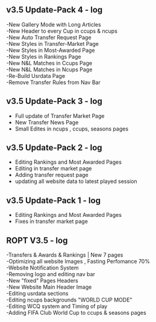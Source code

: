 ## v3.5 Update-Pack 4 - log

-New Gallery Mode with Long Articles <br>
-New Header to every Cup in ccups & ncups <br>
-New Auto Transfer Request Page <br>
-New Styles in Transfer-Market Page <br>
-New Styles in Most-Awarded Page <br>
-New Styles in Rankings Page <br>
-New N&L Matches in Ccups Page <br>
-New N&L Matches in Ncups Page <br>
-Re-Build Usrdata Page <br>
-Remove Transfer Rules from Nav Bar

## v3.5 Update-Pack 3 - log

- Full update of Transfer Market Page
- New Transfer News Page
- Small Edites in ncups , ccups, seasons pages

## v3.5 Update-Pack 2 - log

- Editing Rankings and Most Awarded Pages
- Editing in transfer market page
- Adding transfer request page
- updating all website data to latest played session
 
## v3.5 Update-Pack 1 - log

- Editing Rankings and Most Awarded Pages
- Fixes in transfer market page

## ROPT V3.5 - log

-Transfers & Awards & Rankings | New 7 pages                       
-Optimizing all website Images , Fasting Perfomance 70%        
-Website Notification System                                     
-Removing logo and editing nav bar                               
-New "fixed" Pages Headers                                       
-New Website Main Header Image                                     
-Editing usrdata sections                                          
-Editing ncups backgrounds "WORLD CUP MODE"			    
-Editing WCQ system and Timing of play   			     
-Adding FIFA Club World Cup to ccups & seasons pages
